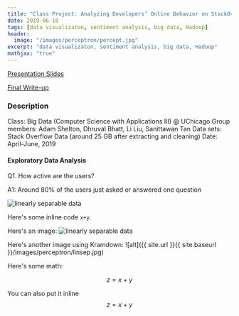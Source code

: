 ```yaml
---
title: "Class Project: Analyzing Developers’ Online Behavior on StackOverflow"
date: 2019-06-10
tags: [data visualizaton, sentiment analysis, big data, Hadoop]
header:
  image: "/images/perceptron/percept.jpg"
excerpt: "data visualizaton, sentiment analysis, big data, Hadoop"
mathjax: "true"
---
```


[Presentation Slides](https://github.com/liu431/Big-Data-Project/blob/master/refs_docs/Final%20Presentation.pdf)

[Final Write-up](https://github.com/liu431/Big-Data-Project/blob/master/refs_docs/CAPP3_final_writup_HackyStacks.pdf)



### Description
Class: Big Data (Computer Science with Applications III) @ UChicago
Group members: Adam Shelton, Dhruval Bhatt, Li Liu, Sanittawan Tan
Data sets: Stack Overflow Data (around 25 GB after extracting and cleaning)
Date: April-June, 2019

#### Exploratory Data Analysis
Q1.  How active are the users? 

A1: Around 80% of the users just asked or answered one question 

<img src="{{ site.url }}{{ site.baseurl }}/images/stackoverflow/active.jpg" alt="linearly separable data">





Here's some inline code `x+y`.

Here's an image:
<img src="{{ site.url }}{{ site.baseurl }}/images/perceptron/linsep.jpg" alt="linearly separable data">

Here's another image using Kramdown:
![alt]({{ site.url }}{{ site.baseurl }}/images/perceptron/linsep.jpg)

Here's some math:

$$z=x+y$$

You can also put it inline $$z=x+y$$
